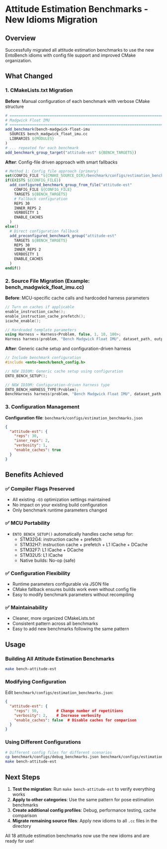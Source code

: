 # Attitude Estimation Benchmarks - New Idioms Migration

## Overview
Successfully migrated all attitude estimation benchmarks to use the new EntoBench idioms with config file support and improved CMake organization.

## What Changed

### 1. CMakeLists.txt Migration
**Before**: Manual configuration of each benchmark with verbose CMake structure
```cmake
# =============================================================================
# Madgwick Float IMU
# =============================================================================
add_benchmark(bench-madgwick-float-imu
  SOURCES bench_madgwick_float_imu.cc
  LIBRARIES ${MODULES}
)
# ... repeated for each benchmark
add_benchmark_group_target("attitude-est" ${BENCH_TARGETS})
```

**After**: Config-file driven approach with smart fallbacks
```cmake
# Method 1: Config file approach (primary)
set(CONFIG_FILE "${CMAKE_SOURCE_DIR}/benchmark/configs/estimation_benchmarks.json")
if(EXISTS ${CONFIG_FILE})
  add_configured_benchmark_group_from_file("attitude-est"
    CONFIG_FILE ${CONFIG_FILE}
    TARGETS ${BENCH_TARGETS}
    # Fallback configuration
    REPS 30
    INNER_REPS 2
    VERBOSITY 1
    ENABLE_CACHES
  )
else()
  # Direct configuration fallback
  add_preconfigured_benchmark_group("attitude-est"
    TARGETS ${BENCH_TARGETS}
    REPS 30
    INNER_REPS 2
    VERBOSITY 1
    ENABLE_CACHES
  )
endif()
```

### 2. Source File Migration (Example: bench_madgwick_float_imu.cc)

**Before**: MCU-specific cache calls and hardcoded harness parameters
```cpp
// Turn on caches if applicable
enable_instruction_cache();
enable_instruction_cache_prefetch();
icache_enable();

// Hardcoded template parameters
using Harness = Harness<Problem, false, 1, 10, 100>;
Harness harness(problem, "Bench Madgwick Float IMU", dataset_path, output_path);
```

**After**: Generic cache setup and configuration-driven harness
```cpp
// Include benchmark configuration
#include <ento-bench/bench_config.h>

// NEW IDIOM: Generic cache setup using configuration
ENTO_BENCH_SETUP();

// NEW IDIOM: Configuration-driven harness type
ENTO_BENCH_HARNESS_TYPE(Problem);
BenchHarness harness(problem, "Bench Madgwick Float IMU", dataset_path, output_path);
```

### 3. Configuration Management

**Configuration file**: `benchmark/configs/estimation_benchmarks.json`
```json
{
  "attitude-est": {
    "reps": 30,
    "inner_reps": 2,
    "verbosity": 1,
    "enable_caches": true
  }
}
```

## Benefits Achieved

### ✅ **Compiler Flags Preserved**
- All existing `-O3` optimization settings maintained
- No impact on your existing build configuration
- Only benchmark runtime parameters changed

### ✅ **MCU Portability**
- `ENTO_BENCH_SETUP()` automatically handles cache setup for:
  - STM32G4: instruction cache + prefetch
  - STM32H7: instruction cache + prefetch + L1 ICache + DCache  
  - STM32F7: L1 ICache + DCache
  - STM32U5: L1 ICache
  - Native builds: No-op (safe)

### ✅ **Configuration Flexibility**
- Runtime parameters configurable via JSON file
- CMake fallback ensures builds work even without config file
- Easy to modify benchmark parameters without recompiling

### ✅ **Maintainability**
- Cleaner, more organized CMakeLists.txt
- Consistent pattern across all benchmarks
- Easy to add new benchmarks following the same pattern

## Usage

### Building All Attitude Estimation Benchmarks
```bash
make bench-attitude-est
```

### Modifying Configuration
Edit `benchmark/configs/estimation_benchmarks.json`:
```json
{
  "attitude-est": {
    "reps": 50,        # Change number of repetitions
    "verbosity": 2,    # Increase verbosity
    "enable_caches": false  # Disable caches for comparison
  }
}
```

### Using Different Configurations
```bash
# Different config files for different scenarios
cp benchmark/configs/debug_benchmarks.json benchmark/configs/estimation_benchmarks.json
make bench-attitude-est
```

## Next Steps

1. **Test the migration**: Run `make bench-attitude-est` to verify everything works
2. **Apply to other categories**: Use the same pattern for pose estimation benchmarks  
3. **Create additional config profiles**: Debug, performance testing, cache comparison
4. **Migrate remaining source files**: Apply new idioms to all `.cc` files in the directory

All 18 attitude estimation benchmarks now use the new idioms and are ready for use! 